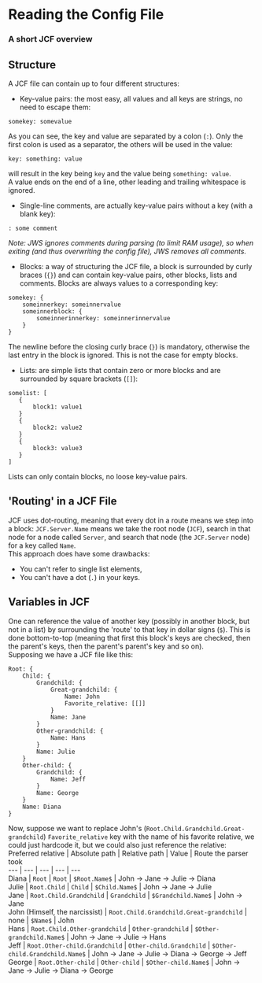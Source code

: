 # Reading the Config File
### A short JCF overview

## Structure
A JCF file can contain up to four different structures:
 - Key-value pairs: the most easy, all values and all keys are strings, no need to escape them:  
 ```
 somekey: somevalue
 ```  
 As you can see, the key and value are separated by a colon (`:`). Only the first colon is used as a separator, the others will be used in the value:  
 ```
 key: something: value
 ```  
 will result in the key being `key` and the value being `something: value`.  
 A value ends on the end of a line, other leading and trailing whitespace is ignored.  
 - Single-line comments, are actually key-value pairs without a key (with a blank key):
 ```
 : some comment
 ```  
 *Note: JWS ignores comments during parsing (to limit RAM usage), so when exiting (and thus overwriting the config file), JWS removes all comments.*  
 - Blocks: a way of structuring the JCF file, a block is surrounded by curly braces (`{}`) and can contain key-value pairs, other blocks, lists and comments. Blocks are always values to a corresponding key:
 ```
 somekey: {
     someinnerkey: someinnervalue
     someinnerblock: {
         someinnerinnerkey: someinnerinnervalue
     }
 }
 ```  
 The newline before the closing curly brace (`}`) is mandatory, otherwise the last entry in the block is ignored. This is not the case for empty blocks.  
 - Lists: are simple lists that contain zero or more blocks and are surrounded by square brackets (`[]`):  
 ```
 somelist: [
    {
        block1: value1
    }
    {
        block2: value2
    }
    {
        block3: value3
    }
 ]
 ```  
 Lists can only contain blocks, no loose key-value pairs.  

## 'Routing' in a JCF File
JCF uses dot-routing, meaning that every dot in a route means we step into a block: `JCF.Server.Name` means we take the root node (`JCF`), search in that node for a node called `Server`, and search that node (the `JCF.Server` node) for a key called `Name`.  
This approach does have some drawbacks:  
 - You can't refer to single list elements,  
 - You can't have a dot (`.`) in your keys.

## Variables in JCF
One can reference the value of another key (possibly in another block, but not in a list) by surrounding the 'route' to that key in dollar signs (`$`). This is done bottom-to-top (meaning that first this block's keys are checked, then the parent's keys, then the parent's parent's key and so on).  
Supposing we have a JCF file like this:
```
Root: {
    Child: {
        Grandchild: {
            Great-grandchild: {
                Name: John
                Favorite_relative: [[]]
            }
            Name: Jane
        }
        Other-grandchild: {
            Name: Hans
        }
        Name: Julie
    }
    Other-child: {
        Grandchild: {
            Name: Jeff
        }
        Name: George
    }
    Name: Diana
}
```
Now, suppose we want to replace John's (`Root.Child.Grandchild.Great-grandchild`) `Favorite_relative` key with the name of his favorite relative, we could just hardcode it, but we could also just reference the relative:
Preferred relative | Absolute path | Relative path | Value | Route the parser took  
--- | --- | --- | --- | ---  
Diana | `Root` | `Root` | `$Root.Name$` | John -> Jane -> Julie -> Diana  
Julie | `Root.Child` | `Child` | `$Child.Name$` | John -> Jane -> Julie  
Jane | `Root.Child.Grandchild` | `Grandchild` | `$Grandchild.Name$` | John -> Jane  
John (Himself, the narcissist) | `Root.Child.Grandchild.Great-grandchild` | none | `$Name$` | John  
Hans | `Root.Child.Other-grandchild` | `Other-grandchild` | `$Other-grandchild.Name$` | John -> Jane -> Julie -> Hans  
Jeff | `Root.Other-child.Grandchild` | `Other-child.Grandchild` | `$Other-child.Grandchild.Name$` | John -> Jane -> Julie -> Diana -> George -> Jeff  
George | `Root.Other-child` | `Other-child` | `$Other-child.Name$` | John -> Jane -> Julie -> Diana -> George  
